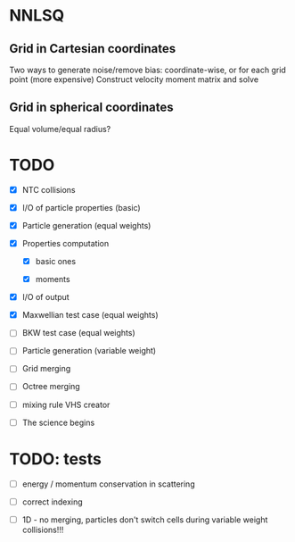 # NNLSQ

## Grid in Cartesian coordinates

Two ways to generate noise/remove bias: coordinate-wise, or for each grid point (more expensive)
Construct velocity moment matrix and solve

## Grid in spherical coordinates

Equal volume/equal radius?

# TODO

- [x] NTC collisions

- [x] I/O of particle properties (basic)

- [x] Particle generation (equal weights)

- [x] Properties computation

    - [x] basic ones

    - [x] moments

- [x] I/O of output

- [x] Maxwellian test case (equal weights)

- [ ] BKW test case (equal weights)

- [ ] Particle generation (variable weight)

- [ ] Grid merging

- [ ] Octree merging

- [ ] mixing rule VHS creator

- [ ] The science begins

# TODO: tests

- [ ] energy / momentum conservation in scattering

- [ ] correct indexing

- [ ] 1D - no merging, particles don't switch cells during variable weight collisions!!!